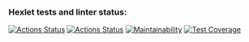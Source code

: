 ### Hexlet tests and linter status:
[![Actions Status](https://github.com/v-b-a/java-project-78/workflows/hexlet-check/badge.svg)](https://github.com/v-b-a/java-project-78/actions)
[![Actions Status](https://github.com/v-b-a/java-project-78/actions/workflows/main.yml/badge.svg)](https://github.com/v-b-a/java-project-78/actions)
[![Maintainability](https://api.codeclimate.com/v1/badges/e7fb5f283c66449794b9/maintainability)](https://codeclimate.com/github/v-b-a/java-project-78/maintainability)
[![Test Coverage](https://api.codeclimate.com/v1/badges/e7fb5f283c66449794b9/test_coverage)](https://codeclimate.com/github/v-b-a/java-project-78/test_coverage)
